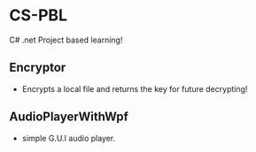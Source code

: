 # CS-PBL
C# .net Project based learning!


## Encryptor 

- Encrypts a local file and returns the key for future decrypting!

## AudioPlayerWithWpf 
-  simple G.U.I audio player.




